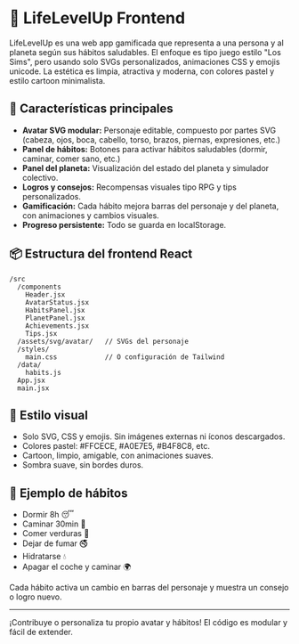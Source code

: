 # 🌱 LifeLevelUp Frontend

LifeLevelUp es una web app gamificada que representa a una persona y al planeta según sus hábitos saludables. El enfoque es tipo juego estilo "Los Sims", pero usando solo SVGs personalizados, animaciones CSS y emojis unicode. La estética es limpia, atractiva y moderna, con colores pastel y estilo cartoon minimalista.

## 🚀 Características principales
- **Avatar SVG modular:** Personaje editable, compuesto por partes SVG (cabeza, ojos, boca, cabello, torso, brazos, piernas, expresiones, etc.)
- **Panel de hábitos:** Botones para activar hábitos saludables (dormir, caminar, comer sano, etc.)
- **Panel del planeta:** Visualización del estado del planeta y simulador colectivo.
- **Logros y consejos:** Recompensas visuales tipo RPG y tips personalizados.
- **Gamificación:** Cada hábito mejora barras del personaje y del planeta, con animaciones y cambios visuales.
- **Progreso persistente:** Todo se guarda en localStorage.

## 📦 Estructura del frontend React
```
/src
  /components
    Header.jsx
    AvatarStatus.jsx
    HabitsPanel.jsx
    PlanetPanel.jsx
    Achievements.jsx
    Tips.jsx
  /assets/svg/avatar/   // SVGs del personaje
  /styles/
    main.css            // O configuración de Tailwind
  /data/
    habits.js
  App.jsx
  main.jsx
```

## 🎨 Estilo visual
- Solo SVG, CSS y emojis. Sin imágenes externas ni íconos descargados.
- Colores pastel: #FFCECE, #A0E7E5, #B4F8C8, etc.
- Cartoon, limpio, amigable, con animaciones suaves.
- Sombra suave, sin bordes duros.

## 🧠 Ejemplo de hábitos
- Dormir 8h 😴
- Caminar 30min 🏃
- Comer verduras 🥦
- Dejar de fumar 🚭
- Hidratarse 💧
- Apagar el coche y caminar 🌍  

Cada hábito activa un cambio en barras del personaje y muestra un consejo o logro nuevo.

---

¡Contribuye o personaliza tu propio avatar y hábitos! El código es modular y fácil de extender.
